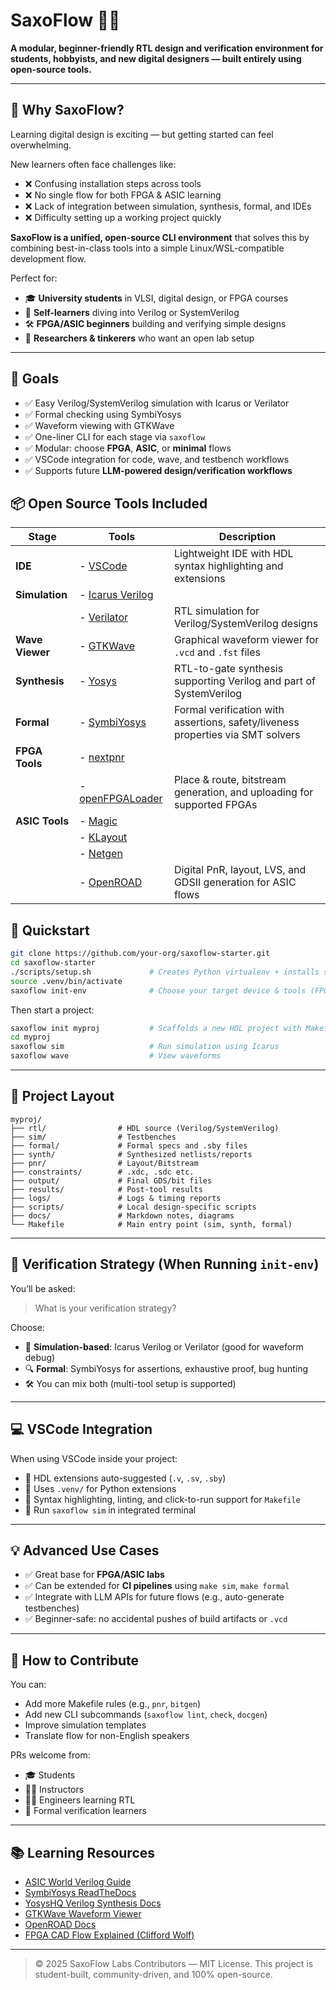 # SaxoFlow 🔧📐

**A modular, beginner-friendly RTL design and verification environment for students, hobbyists, and new digital designers — built entirely using open-source tools.**

---

## 🌟 Why SaxoFlow?

Learning digital design is exciting — but getting started can feel overwhelming.

New learners often face challenges like:
- ❌ Confusing installation steps across tools
- ❌ No single flow for both FPGA & ASIC learning
- ❌ Lack of integration between simulation, synthesis, formal, and IDEs
- ❌ Difficulty setting up a working project quickly

**SaxoFlow is a unified, open-source CLI environment** that solves this by combining best-in-class tools into a simple Linux/WSL-compatible development flow.

Perfect for:
- 🎓 **University students** in VLSI, digital design, or FPGA courses
- 🧠 **Self-learners** diving into Verilog or SystemVerilog
- 🛠️ **FPGA/ASIC beginners** building and verifying simple designs
- 🧪 **Researchers & tinkerers** who want an open lab setup

---

## 🎯 Goals

- ✅ Easy Verilog/SystemVerilog simulation with Icarus or Verilator
- ✅ Formal checking using SymbiYosys
- ✅ Waveform viewing with GTKWave
- ✅ One-liner CLI for each stage via `saxoflow`
- ✅ Modular: choose **FPGA**, **ASIC**, or **minimal** flows
- ✅ VSCode integration for code, wave, and testbench workflows
- ✅ Supports future **LLM-powered design/verification workflows**

## 📦 Open Source Tools Included

| **Stage**        | **Tools**                                                                                                                                             | **Description**                                                                                   |
|------------------|--------------------------------------------------------------------------------------------------------------------------------------------------------|---------------------------------------------------------------------------------------------------|
| **IDE**          | - [VSCode](https://code.visualstudio.com/)                                                                                                             | Lightweight IDE with HDL syntax highlighting and extensions                                       |
| **Simulation**   | - [Icarus Verilog](http://iverilog.icarus.com/)  
|                  | - [Verilator](https://www.veripool.org/verilator/)                                                                                                     | RTL simulation for Verilog/SystemVerilog designs                                                  |
| **Wave Viewer**  | - [GTKWave](http://gtkwave.sourceforge.net/)                                                                                                           | Graphical waveform viewer for `.vcd` and `.fst` files                                             |
| **Synthesis**    | - [Yosys](https://yosyshq.net/yosys/)                                                                                                                  | RTL-to-gate synthesis supporting Verilog and part of SystemVerilog                               |
| **Formal**       | - [SymbiYosys](https://symbiyosys.readthedocs.io/)                                                                                                     | Formal verification with assertions, safety/liveness properties via SMT solvers                  |
| **FPGA Tools**   | - [nextpnr](https://github.com/YosysHQ/nextpnr)  
|                  | - [openFPGALoader](https://github.com/trabucayre/openFPGALoader)                                                                                       | Place & route, bitstream generation, and uploading for supported FPGAs                           |
| **ASIC Tools**   | - [Magic](http://opencircuitdesign.com/magic/)  
|                  | - [KLayout](https://www.klayout.de/)  
|                  | - [Netgen](http://opencircuitdesign.com/netgen/)  
|                  | - [OpenROAD](https://openroad.readthedocs.io/)                                                                                                         | Digital PnR, layout, LVS, and GDSII generation for ASIC flows                                    |


## 🚀 Quickstart

```bash
git clone https://github.com/your-org/saxoflow-starter.git
cd saxoflow-starter
./scripts/setup.sh             # Creates Python virtualenv + installs saxoflow CLI
source .venv/bin/activate
saxoflow init-env              # Choose your target device & tools (FPGA, ASIC, Minimal)
```

Then start a project:

```bash
saxoflow init myproj           # Scaffolds a new HDL project with Makefile
cd myproj
saxoflow sim                   # Run simulation using Icarus
saxoflow wave                  # View waveforms
```

---

## 📁 Project Layout

```
myproj/
├── rtl/                # HDL source (Verilog/SystemVerilog)
├── sim/                # Testbenches
├── formal/             # Formal specs and .sby files
├── synth/              # Synthesized netlists/reports
├── pnr/                # Layout/Bitstream
├── constraints/        # .xdc, .sdc etc.
├── output/             # Final GDS/bit files
├── results/            # Post-tool results
├── logs/               # Logs & timing reports
├── scripts/            # Local design-specific scripts
├── docs/               # Markdown notes, diagrams
└── Makefile            # Main entry point (sim, synth, formal)
```

---

## 🧪 Verification Strategy (When Running `init-env`)

You’ll be asked:
> What is your verification strategy?

Choose:
- 🔁 **Simulation-based**: Icarus Verilog or Verilator (good for waveform debug)
- 🔍 **Formal**: SymbiYosys for assertions, exhaustive proof, bug hunting
- 🛠️ You can mix both (multi-tool setup is supported)

---

## 💻 VSCode Integration

When using VSCode inside your project:
- 🔌 HDL extensions auto-suggested (`.v`, `.sv`, `.sby`)
- 🐍 Uses `.venv/` for Python extensions
- 🧠 Syntax highlighting, linting, and click-to-run support for `Makefile`
- 🧪 Run `saxoflow sim` in integrated terminal

---

## 💡 Advanced Use Cases

- ✅ Great base for **FPGA/ASIC labs**
- ✅ Can be extended for **CI pipelines** using `make sim`, `make formal`
- ✅ Integrate with LLM APIs for future flows (e.g., auto-generate testbenches)
- ✅ Beginner-safe: no accidental pushes of build artifacts or `.vcd`

---

## 🙌 How to Contribute

You can:
- Add more Makefile rules (e.g., `pnr`, `bitgen`)
- Add new CLI subcommands (`saxoflow lint`, `check`, `docgen`)
- Improve simulation templates
- Translate flow for non-English speakers

PRs welcome from:
- 🎓 Students
- 🧑‍🏫 Instructors
- 🧑‍🔧 Engineers learning RTL
- 🧪 Formal verification learners

---

## 📚 Learning Resources

- [ASIC World Verilog Guide](https://www.asic-world.com/verilog/)
- [SymbiYosys ReadTheDocs](https://symbiyosys.readthedocs.io/)
- [YosysHQ Verilog Synthesis Docs](https://yosyshq.net/yosys/documentation.html)
- [GTKWave Waveform Viewer](http://gtkwave.sourceforge.net/)
- [OpenROAD Docs](https://openroad.readthedocs.io/)
- [FPGA CAD Flow Explained (Clifford Wolf)](https://yosyshq.readthedocs.io/en/latest/cad_flow.html)

---

> © 2025 SaxoFlow Labs Contributors — MIT License. This project is student-built, community-driven, and 100% open-source.